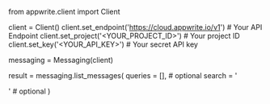 from appwrite.client import Client

client = Client()
client.set_endpoint('https://cloud.appwrite.io/v1') # Your API Endpoint
client.set_project('&lt;YOUR_PROJECT_ID&gt;') # Your project ID
client.set_key('&lt;YOUR_API_KEY&gt;') # Your secret API key

messaging = Messaging(client)

result = messaging.list_messages(
    queries = [], # optional
    search = '<SEARCH>' # optional
)
